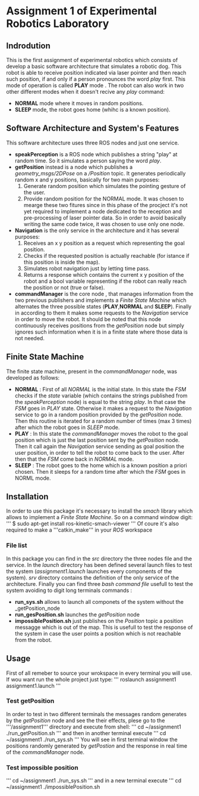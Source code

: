 # Assignment 1 of Experimental Robotics Laboratory
## Indrodution
This is the first assignment of experimental robotics which consists of develop a basic software architecture that simulates a robotic dog.
This robot is able to receive position indicated via laser pointer and then reach such position, if and only if a person pronounces the word _play_ first. This mode of operation is called __PLAY__ mode . The robot can also work in two other different modes when it doesn't recive any  _play_ command: 
- __NORMAL__ mode where it moves in random positions.
- __SLEEP__ mode, the robot goes home (whihc is a known position).
## Software Architecture and System's Features
This software architecture uses three ROS nodes and just one service.
* __speakPerception__ is a ROS node which publishes a string "play" at random time. So it simulates a person saying the word _play_.
* __getPosition__ instead is a node which publishes a *geometry_msgs/2DPose* on a _/Position_ topic. It generates periodically random x and y positions, basically for two main purposes:
   1. Generate random position which simulates the pointing gesture of the user.
   2. Provide random position for the NORMAL mode. 
   It was chosen to mearge these two fitures since in this phase of the procject it's not yet required to implement a node dedicated to the reception and pre-processing of laser pointer data. So in order to avoid basically writing the same code twice, it was chosen to use only one node.
* __Navigation__ is the only service in the architecture and it has several purposes:
   1. Receives an x y position as a request which representing the goal position.
   2. Checks if the requested position is actually reachable (for istance if this position is inside the map).
   3. Simulates robot navigation just by letting time pass.
   4. Returns a response which contains the current x y position of the robot and a bool variable representing if the robot can really reach the position or not (true or false).
* __commandManager__ is the core node , that manages information from the two previous publishers and implements a _Finite State Machine_ which alternates the three possible states (__PLAY__,__NORMAL__ and __SLEEP__). Finally in according to them it makes some requests to the _Navigation_ service in order to move the robot. 
It should be noted that this node continuously receives positions from the _getPosition_ node but simply ignores such information when it is in a finite state where those data is not needed.

## Finite State Machine 
The finite state machine, present in the _commandManager_ node, was developed as follows: 
* __NORMAL__ : First of all _NORMAL_ is the initial state. In this state the _FSM_ checks if the _state_ variable (which contains the strings published from the _speakPerception_ node) is equal to the string _play_. In that case the _FSM_ goes in _PLAY_ state. Otherwise it makes a request to the _Navigation_ service to go in a random position provided by the _getPosition_ node. 
Then this routine is iterated for a random number of times (max 3 times) after which the robot goes in _SLEEP_ mode. 
* __PLAY__ : In this state the _commandManager_ moves the robot to the goal position which is just the last position sent by the _getPosition_ node. Then it call again the _Navigation_ service sending as goal position the user position, in order to tell the robot to come back to the user. After then that the _FSM_ come back in _NORMAL_ mode.
* __SLEEP__ : The robot goes to the home which is a known position a priori chosen. Then it sleeps for a random time after which the _FSM_ goes in NORML mode. 

## Installation
In order to use this package it's necessary to install the _smach_ library which allows to implement a _Finite State Machine_. So on a command window digit:
'''
$ sudo apt-get install ros-kinetic-smach-viewer
'''
Of coure it's also required to make a '''catkin_make''' in your _ROS_ workspace
### File list
In this package you can find in the _src_ directory the three nodes file and the service. In the _launch_ directory has been defined several launch files to test the system (_assignment1.launch_ launches every components of the system). _srv_ directory contains the definition of the only service of the architecture. Finally you can find three _bash command file_ usefull to test the system avoiding to digit long terminals commands :
- __run_sys.sh__ allows to launch all componets of the system without the _getPosition_node
- __run_gesPosition.sh__ launches the _getPosition_ node
- __impossiblePosition.sh__  just publishes on the _Position_ topic a position messagge which is out of the map. This is usefull to test the response of the system in case the user points a position which is not reachable from the robot.     

## Usage
First of all remeber to source your wrokspace in every terminal you will use.
If wou want run the whole project just type:
'''
roslaunch assignment1 assignment1.launch
'''
### Test getPosition 
In order to test in two different terminals the messages random generates by the _getPosition_ node and see the their effects, plese go to the '''/assignment1''' directory and execute from shell:
'''
cd ~/assignment1
./run_getPosition.sh
'''
and then in another terminal execute
'''
cd ~/assignment1
./run_sys.sh
'''
You will see in first terminal window the positions randomly generated by _getPostion_ and the response in real time of the _commandManager_ node.
### Test impossible position
'''
cd ~/assignment1
./run_sys.sh
'''
and in a new terminal execute
'''
cd ~/assignment1
./impossiblePosition.sh